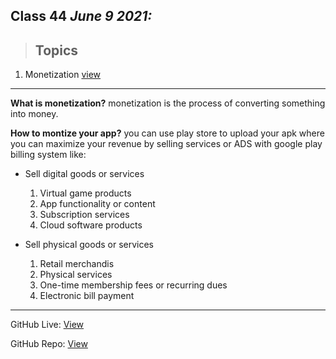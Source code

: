 
## Class 44  *June 9 2021:* 

> ## Topics

   1. Monetization  [view](https://developer.android.com/training/basics/intents/filters)  
   
---

**What is monetization?** monetization is the process of converting something into money.

**How to montize your app?** you can use play store to upload your apk where you can maximize your revenue by selling services or ADS with google play billing system like:

* Sell digital goods or services 
  
  1. Virtual game products
  2. App functionality or content
  3. Subscription services
  4. Cloud software products
 
* Sell physical goods or services

  1. Retail merchandis
  2. Physical services
  3. One-time membership fees or recurring dues
  4. Electronic bill payment




---

GitHub Live: [View](https://anassawalha95.github.io/reading-notes/Code%20401/Class%2044)

GitHub Repo: [View](https://github.com/anassawalha95/reading-notes/tree/main/Code%20401)

